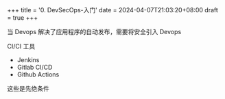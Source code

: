 +++
title = '0. DevSecOps-入门'
date = 2024-04-07T21:03:20+08:00
draft = true
+++

当 Devops 解决了应用程序的自动发布，需要将安全引入 Devops

CI/CI 工具

+ Jenkins
+ Gitlab CI/CD
+ Github Actions

这些是先绝条件
